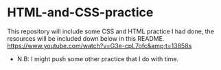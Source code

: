 # HTML-and-CSS-practice
This repository will include some CSS and HTML practice I had done, the resources will be included down below in this README. 
 https://www.youtube.com/watch?v=G3e-cpL7ofc&amp;t=13858s

* N.B: I might push some other practice that I do with time.
